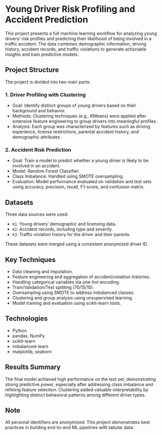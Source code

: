 # Young Driver Risk Profiling and Accident Prediction

This project presents a full machine learning workflow for analyzing young drivers’ risk profiles and predicting their likelihood of being involved in a traffic accident. The data combines demographic information, driving history, accident records, and traffic violations to generate actionable insights and train predictive models.

## Project Structure

The project is divided into two main parts:

### 1. Driver Profiling with Clustering

- Goal: Identify distinct groups of young drivers based on their background and behavior.
- Methods: Clustering techniques (e.g., KMeans) were applied after extensive feature engineering to group drivers into meaningful profiles.
- Analysis: Each group was characterized by features such as driving experience, license restrictions, parental accident history, and demographic attributes.

### 2. Accident Risk Prediction

- Goal: Train a model to predict whether a young driver is likely to be involved in an accident.
- Model: Random Forest Classifier.
- Class Imbalance: Handled using SMOTE oversampling.
- Evaluation: Model performance evaluated on validation and test sets using accuracy, precision, recall, F1-score, and confusion matrix.

## Datasets

Three data sources were used:

- `K1`: Young drivers’ demographic and licensing data.
- `K2`: Accident records, including type and severity.
- `K3`: Traffic violation history for the driver and their parents.

These datasets were merged using a consistent anonymized driver ID.

## Key Techniques

- Data cleaning and imputation.
- Feature engineering and aggregation of accident/violation histories.
- Handling categorical variables via one-hot encoding.
- Train/Validation/Test splitting (70/15/15).
- Oversampling using SMOTE to address imbalanced classes.
- Clustering and group analysis using unsupervised learning.
- Model training and evaluation using scikit-learn tools.

## Technologies

- Python
- pandas, NumPy
- scikit-learn
- imbalanced-learn
- matplotlib, seaborn

## Results Summary

The final model achieved high performance on the test set, demonstrating strong predictive power, especially after addressing class imbalance and refining feature selection. Clustering added valuable interpretability by highlighting distinct behavioral patterns among different driver types.

## Note

All personal identifiers are anonymized. This project demonstrates best practices in building end-to-end ML pipelines with tabular data.

